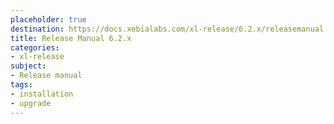 ```yaml
---
placeholder: true
destination: https://docs.xebialabs.com/xl-release/6.2.x/releasemanual.html
title: Release Manual 6.2.x
categories:
- xl-release
subject:
- Release manual
tags:
- installation
- upgrade
---
```

